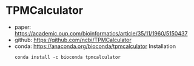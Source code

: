 # TPMCalculator
- paper: https://academic.oup.com/bioinformatics/article/35/11/1960/5150437
- github: https://github.com/ncbi/TPMCalculator
- conda: https://anaconda.org/bioconda/tpmcalculator
  Installation
  ```
  conda install -c bioconda tpmcalculator
  ```
